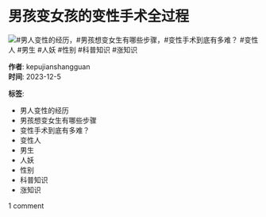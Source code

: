 # 男孩变女孩的变性手术全过程

![#男人变性的经历，#男孩想变女生有哪些步骤，#变性手术到底有多难？ #变性人 #男生 #人妖 #性别 #科普知识 #涨知识](https://p16-sign-useast2a.tiktokcdn.com/obj/tos-useast2a-p-0037-euttp/f44e52887e794b2e9389990ec1e99dc3_1701782704?lk3s=81f88b70&x-expires=1740254400&x-signature=es8Vai%2F07xoHOv1Gppg%2FHWfqArI%3D&shp=81f88b70&shcp=-)

**作者**: kepujianshangguan  
**时间**: 2023-12-5  

**标签**: 
- 男人变性的经历
- 男孩想变女生有哪些步骤
- 变性手术到底有多难？
- 变性人
- 男生
- 人妖
- 性别
- 科普知识
- 涨知识

1 comment